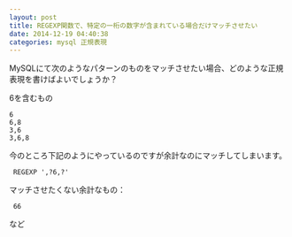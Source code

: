 ```yaml
---
layout: post
title: REGEXP関数で、特定の一桁の数字が含まれている場合だけマッチさせたい
date: 2014-12-19 04:40:38
categories: mysql 正規表現
---
```

<!-- {% raw %} -->
<p>MySQLにて次のようなパターンのものをマッチさせたい場合、どのような正規表現を書けばよいでしょうか？</p>

<p>6を含むもの</p>

<pre><code>6
6,8
3,6
3,6,8
</code></pre>

<p>今のところ下記のようにやっているのですが余計なのにマッチしてしまいます。</p>

<pre><code> REGEXP ',?6,?'
</code></pre>

<p>マッチさせたくない余計なもの：</p>

<pre><code> 66
</code></pre>

<p>など</p>
<!-- {% endraw %} -->

